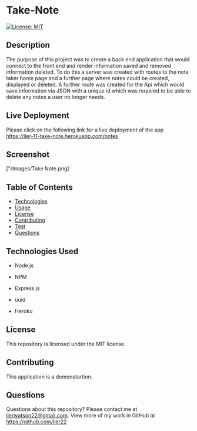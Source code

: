 # Take-Note

[![License: MIT](https://img.shields.io/badge/License-MIT-yellow.svg)](https://opensource.org/licenses/MIT)

## Description

The purpose of this project was to create a back end application that would connect to the front end and render information saved and removed information deleted. To do this a server was created with routes to the note taker home page and a further page where notes could be created, displayed or deleted. A further route was created for the Api which would save information via JSON with a unique id which was required to be able to delete any notes a user no longer needs.

## Live Deployment

Please click on the following link for a live deployment of the app https://iler-11-take-note.herokuapp.com/notes

## Screenshot

["/Images/Take Note.png]

## Table of Contents

- [Technologies](#technologies)
- [Usage](#usage)
- [License](#license)
- [Contributing](#contributing)
- [Test](#test)
- [Questions](#questions)

## Technologies Used

- Node.js

- NPM

- Express.js

- uuid

- Heroku

## License

This repository is licensed under the MIT license.

## Contributing

This application is a demonstartion.

## Questions

Questions about this repository? Please contact me at [ilerwatson22@gmail.com](mailto:ilerwatson22@gmail.com). View more of my work in GitHub at https://github.com/Iler22
